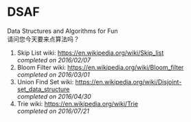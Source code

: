 # DSAF
Data Structures and Algorithms for Fun  
请问您今天要来点算法吗？

1. Skip List
    wiki: https://en.wikipedia.org/wiki/Skip_list  
    *completed on 2016/02/07*
2. Bloom Filter
    wiki: https://en.wikipedia.org/wiki/Bloom_filter  
    *completed on 2016/03/01*    
3. Union Find Set
    wiki: https://en.wikipedia.org/wiki/Disjoint-set_data_structure  
    *completed on 2016/04/30*
4. Trie
    wiki: https://en.wikipedia.org/wiki/Trie  
    *completed on 2016/07/21*
